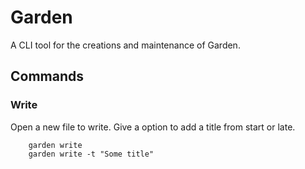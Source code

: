 # Garden

A CLI tool for the creations and maintenance of Garden.

## Commands


### Write

Open a new file to write. Give a option to add a title from start or late.

```shell
    garden write
    garden write -t "Some title"
```
